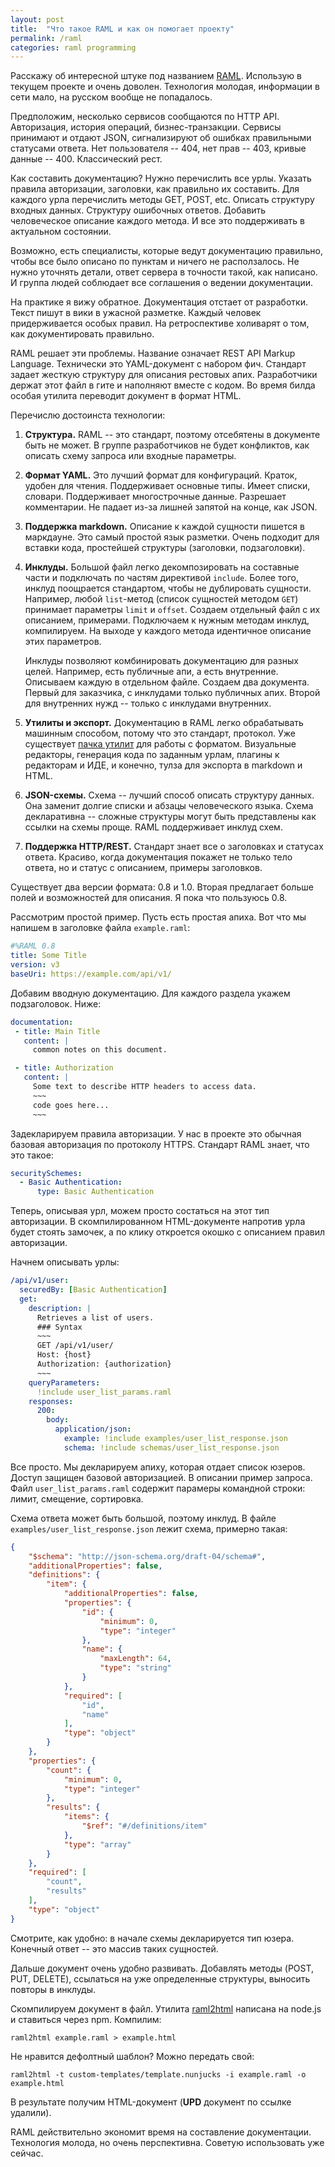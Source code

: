 ```yaml
---
layout: post
title:  "Что такое RAML и как он помогает проекту"
permalink: /raml
categories: raml programming
---
```


Расскажу об интересной штуке под названием [RAML][url-raml]. Использую
в текущем проекте и очень доволен. Технология молодая, информации в
сети мало, на русском вообще не попадалось.

Предположим, несколько сервисов сообщаются по HTTP API. Авторизация,
история операций, бизнес-транзакции. Сервисы принимают и отдают JSON,
сигнализируют об ошибках правильными статусами ответа. Нет
пользователя -- 404, нет прав -- 403, кривые данные
-- 400. Классический рест.

Как составить документацию? Нужно перечислить все урлы. Указать
правила авторизации, заголовки, как правильно их составить. Для
каждого урла перечислить методы GET, POST, etc. Описать структуру
входных данных. Структуру ошибочных ответов. Добавить человеческое
описание каждого метода. И все это поддерживать в актуальном
состоянии.

Возможно, есть специалисты, которые ведут документацию правильно,
чтобы все было описано по пунктам и ничего не расползалось. Не нужно
уточнять детали, ответ сервера в точности такой, как написано. И
группа людей соблюдает все соглашения о ведении документации.

На практике я вижу обратное. Документация отстает от разработки. Текст
пишут в вики в ужасной разметке. Каждый человек придерживается особых
правил. На ретроспективе холиварят о том, как документировать
правильно.

RAML решает эти проблемы. Название означает REST API Markup
Language. Технически это YAML-документ с набором фич. Стандарт задает
жесткую структуру для описания рестовых апих. Разработчики держат этот
файл в гите и наполняют вместе с кодом. Во время билда особая утилита
переводит документ в формат HTML.

Перечислю достоинста технологии:

1. **Структура.** RAML -- это стандарт, поэтому отсебятены в документе
   быть не может. В группе разработчиков не будет конфликтов, как
   описать схему запроса или входные параметры.

2. **Формат YAML.** Это лучший формат для конфигураций. Краток, удобен
   для чтения. Поддерживает основные типы. Имеет списки,
   словари. Поддерживает многострочные данные. Разрешает
   комментарии. Не падает из-за лишней запятой на конце, как JSON.

3. **Поддержка markdown.** Описание к каждой сущности пишется в
   маркдауне. Это самый простой язык разметки. Очень подходит для
   вставки кода, простейшей структуры (заголовки, подзаголовки).

4. **Инклуды.** Большой файл легко декомпозировать на составные части
   и подключать по частям директивой `include`. Более того, инклуд
   поощрается стандартом, чтобы не дублировать сущности. Например,
   любой `list`-метод (список сущностей методом `GET`) принимает
   параметры `limit` и `offset`. Создаем отдельный файл с их
   описанием, примерами. Подключаем к нужным методам инклуд,
   компилируем. На выходе у каждого метода идентичное описание этих
   параметров.

   Инклуды позволяют комбинировать документацию для разных
   целей. Например, есть публичные апи, а есть внутренние. Описываем
   каждую в отдельном файле. Создаем два документа. Первый для
   заказчика, с инклудами только публичных апих. Второй для внутренних
   нужд -- только с инклудами внутренних.

5. **Утилиты и экспорт.** Документацию в RAML легко обрабатывать
   машинным способом, потому что это стандарт, протокол. Уже
   существует [пачка утилит][url-raml-tools] для работы с
   форматом. Визуальные редакторы, генерация кода по заданным урлам,
   плагины к редакторам и ИДЕ, и конечно, тулза для экспорта в
   markdown и HTML.

6. **JSON-схемы.** Схема -- лучший способ описать структуру
   данных. Она заменит долгие списки и абзацы человеческого
   языка. Схема декларативна -- сложные структуры могут быть
   представлены как ссылки на схемы проще. RAML поддерживает инклуд
   схем.

7. **Поддержка HTTP/REST.** Стандарт знает все о заголовках и статусах
   ответа. Красиво, когда документация покажет не только тело ответа,
   но и статус с описанием, примеры заголовков.

Существует два версии формата: 0.8 и 1.0. Вторая предлагает больше
полей и возможностей для описания. Я пока что пользуюсь 0.8.

Рассмотрим простой пример. Пусть есть простая апиха. Вот что мы
напишем в заголовке файла `example.raml`:

~~~ yaml
#%RAML 0.8
title: Some Title
version: v3
baseUri: https://example.com/api/v1/
~~~

Добавим вводную документацию. Для каждого раздела укажем
подзаголовок. Ниже:

~~~ yaml
documentation:
 - title: Main Title
   content: |
     common notes on this document.

 - title: Authorization
   content: |
     Some text to describe HTTP headers to access data.
     ~~~
     code goes here...
     ~~~
~~~

Задекларируем правила авторизации. У нас в проекте это обычная базовая
авторизация по протоколу HTTPS. Стандарт RAML знает, что это такое:

~~~ yaml
securitySchemes:
  - Basic Authentication:
      type: Basic Authentication
~~~

Теперь, описывая урл, можем просто состаться на этот тип
авторизации. В скомпилированном HTML-документе напротив урла будет
стоять замочек, а по клику откроется окошко с описанием правил
авторизации.

Начнем описывать урлы:

~~~ yaml
/api/v1/user:
  securedBy: [Basic Authentication]
  get:
    description: |
      Retrieves a list of users.
      ### Syntax
      ~~~
      GET /api/v1/user/
      Host: {host}
      Authorization: {authorization}
      ~~~
    queryParameters:
      !include user_list_params.raml
    responses:
      200:
        body:
          application/json:
            example: !include examples/user_list_response.json
            schema: !include schemas/user_list_response.json
~~~

Все просто. Мы декларируем апиху, которая отдает список юзеров. Доступ
защищен базовой авторизацией. В описании пример запроса. Файл
`user_list_params.raml` содержит парамеры командной строки: лимит,
смещение, сортировка.

Схема ответа может быть большой, поэтому инклуд. В файле
`examples/user_list_response.json` лежит схема, примерно такая:

~~~ json
{
    "$schema": "http://json-schema.org/draft-04/schema#",
    "additionalProperties": false,
    "definitions": {
        "item": {
            "additionalProperties": false,
            "properties": {
                "id": {
                    "minimum": 0,
                    "type": "integer"
                },
                "name": {
                    "maxLength": 64,
                    "type": "string"
                }
            },
            "required": [
                "id",
                "name"
            ],
            "type": "object"
        }
    },
    "properties": {
        "count": {
            "minimum": 0,
            "type": "integer"
        },
        "results": {
            "items": {
                "$ref": "#/definitions/item"
            },
            "type": "array"
        }
    },
    "required": [
        "count",
        "results"
    ],
    "type": "object"
}
~~~

Смотрите, как удобно: в начале схемы декларируется тип юзера. Конечный
ответ -- это массив таких сущностей.

Дальше документ очень удобно развивать. Добавлять методы (POST, PUT,
DELETE), ссылаться на уже определенные структуры, выносить повторы в
инклуды.

Скомпилируем документ в файл. Утилита [raml2html][url-raml2html]
написана на node.js и ставиться через npm. Компилим:

    raml2html example.raml > example.html

Не нравится дефолтный шаблон? Можно передать свой:

    raml2html -t custom-templates/template.nunjucks -i example.raml -o example.html

В результате получим HTML-документ (**UPD** документ по ссылке удалили).

RAML действительно экономит время на составление документации. Технология
молода, но очень перспективна. Советую использовать уже сейчас.

[url-raml]: http://raml.org/
[url-raml-tools]: http://raml.org/projects/projects
[url-raml2html]: https://github.com/raml2html/raml2html
